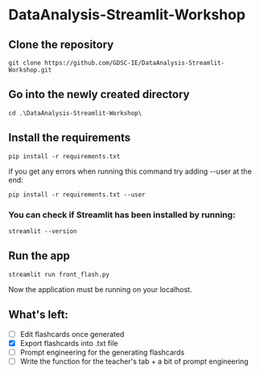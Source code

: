 # DataAnalysis-Streamlit-Workshop

## Clone the repository
```
git clone https://github.com/GDSC-IE/DataAnalysis-Streamlit-Workshop.git
```

## Go into the newly created directory
```
cd .\DataAnalysis-Streamlit-Workshop\
```

## Install the requirements
```
pip install -r requirements.txt
```
if you get any errors when running this command try adding --user at the end:
```
pip install -r requirements.txt --user
```

### You can check if Streamlit has been installed by running:
```
streamlit --version
```

## Run the app
```
streamlit run front_flash.py
```

Now the application must be running on your localhost.

## What's left:

- [ ] Edit flashcards once generated
- [X] Export flashcards into .txt file
- [ ] Prompt engineering for the generating flashcards 
- [ ] Write the function for the teacher's tab + a bit of prompt engineering

